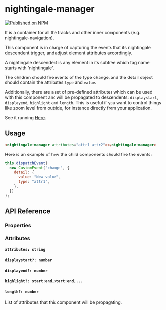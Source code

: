# nightingale-manager

[![Published on NPM](https://img.shields.io/npm/v/nightingale-manager.svg)](https://www.npmjs.com/package/nightingale-manager)

It is a container for all the tracks and other inner components (e.g. nightingale-navigation).

This component is in charge of capturing the events that its nightingale descendent trigger, and adjust element attributes accordingly.

A nightingale descendent is any element in its subtree which tag name starts with 'nightingale'.

The children should fire events of the type change, and the detail object should contain the attributes `type` and `value`.

Additionally, there are a set of pre-defined attributes which can be used with this component and will be propagated to descendents: `displaystart`, `displayend`, `highlight` and `length`. This is useful if you want to control things like zoom level from outside, for instance directly from your application.

See it running [Here](https://ebi-webcomponents.github.io/nightingale/#/manager).

## Usage

```html
<nightingale-manager attributes="attr1 attr2"></nightingale-manager>
```

Here is an example of how the child components should fire the events:

```javascript
this.dispatchEvent(
  new CustomEvent("change", {
    detail: {
      value: "New value",
      type: "attr1",
    },
  })
);
```

## API Reference

### Properties

### Attributes

#### `attributes: string`

#### `displaystart?: number`

#### `displayend?: number`

#### `highlight?: start:end,start:end,...`

#### `length?: number`

List of attributes that this component will be propagating.
